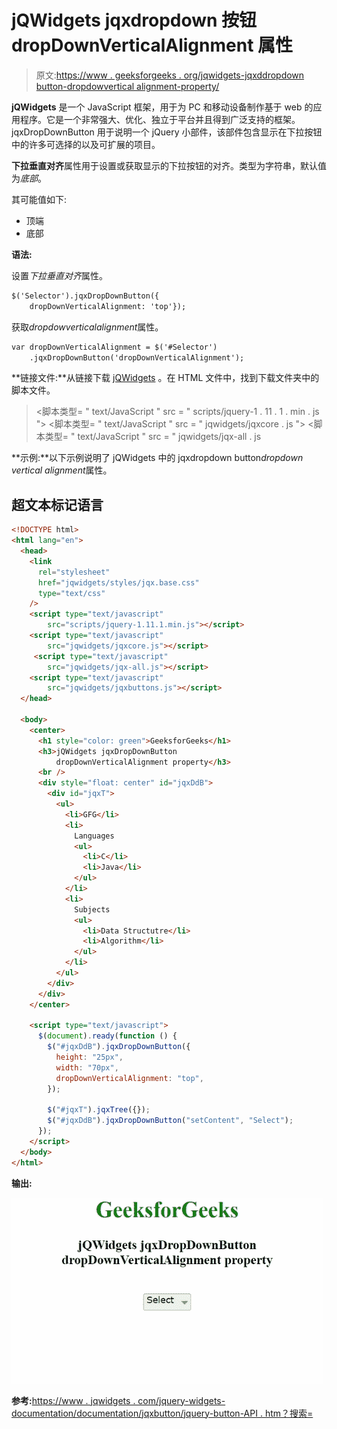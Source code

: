 # jQWidgets jqxdropdown 按钮 dropDownVerticalAlignment 属性

> 原文:[https://www . geeksforgeeks . org/jqwidgets-jqxddropdown button-dropdowvertical alignment-property/](https://www.geeksforgeeks.org/jqwidgets-jqxdropdownbutton-dropdownverticalalignment-property/)

**jQWidgets** 是一个 JavaScript 框架，用于为 PC 和移动设备制作基于 web 的应用程序。它是一个非常强大、优化、独立于平台并且得到广泛支持的框架。jqxDropDownButton 用于说明一个 jQuery 小部件，该部件包含显示在下拉按钮中的许多可选择的以及可扩展的项目。

**下拉垂直对齐**属性用于设置或获取显示的下拉按钮的对齐。类型为字符串，默认值为*底部*。

其可能值如下:

*   顶端
*   底部

**语法:**

设置*下拉垂直对齐*属性。

```html
$('Selector').jqxDropDownButton({
    dropDownVerticalAlignment: 'top'});  
```

获取*dropdowverticalalignment*属性。

```html
var dropDownVerticalAlignment = $('#Selector')
    .jqxDropDownButton('dropDownVerticalAlignment');
```

**链接文件:**从链接下载 [jQWidgets](https://www.jqwidgets.com/download/) 。在 HTML 文件中，找到下载文件夹中的脚本文件。

> <link rel="”stylesheet”" href="”jqwidgets/styles/jqx.base.css”" type="”text/css”">
> <脚本类型= " text/JavaScript " src = " scripts/jquery-1 . 11 . 1 . min . js "></脚本类型>
> <脚本类型= " text/JavaScript " src = " jqwidgets/jqxcore . js "></脚本类型>
> <脚本类型= " text/JavaScript " src = " jqwidgets/jqx-all . js

**示例:**以下示例说明了 jQWidgets 中的 jqxdropdown button*dropdown vertical alignment*属性。

## 超文本标记语言

```html
<!DOCTYPE html>
<html lang="en">
  <head>
    <link
      rel="stylesheet"
      href="jqwidgets/styles/jqx.base.css"
      type="text/css"
    />
    <script type="text/javascript" 
        src="scripts/jquery-1.11.1.min.js"></script>
    <script type="text/javascript" 
        src="jqwidgets/jqxcore.js"></script>
     <script type="text/javascript" 
        src="jqwidgets/jqx-all.js"></script>
    <script type="text/javascript" 
        src="jqwidgets/jqxbuttons.js"></script>
  </head>

  <body>
    <center>
      <h1 style="color: green">GeeksforGeeks</h1>
      <h3>jQWidgets jqxDropDownButton 
          dropDownVerticalAlignment property</h3>
      <br />
      <div style="float: center" id="jqxDdB">
        <div id="jqxT">
          <ul>
            <li>GFG</li>
            <li>
              Languages
              <ul>
                <li>C</li>
                <li>Java</li>
              </ul>
            </li>
            <li>
              Subjects
              <ul>
                <li>Data Structutre</li>
                <li>Algorithm</li>
              </ul>
            </li>
          </ul>
        </div>
      </div>
    </center>

    <script type="text/javascript">
      $(document).ready(function () {
        $("#jqxDdB").jqxDropDownButton({
          height: "25px",
          width: "70px",
          dropDownVerticalAlignment: "top",
        });

        $("#jqxT").jqxTree({});
        $("#jqxDdB").jqxDropDownButton("setContent", "Select");
      });
    </script>
  </body>
</html>
```

**输出:**

![](img/6abc2d534a994f7e28dbcb52a3781738.png)

**参考:**[https://www . jqwidgets . com/jquery-widgets-documentation/documentation/jqxbutton/jquery-button-API . htm？搜索=](https://www.jqwidgets.com/jquery-widgets-documentation/documentation/jqxbutton/jquery-button-api.htm?search=)